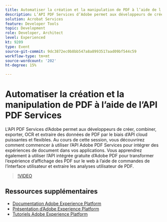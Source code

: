 ```yaml
---
title: Automatiser la création et la manipulation de PDF à l’aide de l’API PDF Services
description: L’API PDF Services d’Adobe permet aux développeurs de créer, combiner, exporter, OCR et extraire des données de PDF par le biais d’API cloud puissantes et flexibles. Au cours de cette session, vous découvrirez comment commencer à utiliser l’API Adobe PDF Services pour intégrer des expériences de document dans vos applications. Vous apprendrez également à utiliser l’API intégrée gratuite d’Adobe PDF pour transformer l’expérience d’affichage des PDF sur le web à l’aide de commandes de l’interface utilisateur et extraire les analyses utilisateur de PDF.
solution: Acrobat Services
feature: Developer Tools
topic: Development
role: Developer, Architect
level: Experienced
kt: 9209
type: Event
source-git-commit: 9dc3872ec0b8bb547a8a8993517aad09bf544c59
workflow-type: tm+mt
source-wordcount: '202'
ht-degree: 15%

---
```


# Automatiser la création et la manipulation de PDF à l’aide de l’API PDF Services

L’API PDF Services d’Adobe permet aux développeurs de créer, combiner, exporter, OCR et extraire des données de PDF par le biais d’API cloud puissantes et flexibles. Au cours de cette session, vous découvrirez comment commencer à utiliser l’API Adobe PDF Services pour intégrer des expériences de document dans vos applications. Vous apprendrez également à utiliser l’API intégrée gratuite d’Adobe PDF pour transformer l’expérience d’affichage des PDF sur le web à l’aide de commandes de l’interface utilisateur et extraire les analyses utilisateur de PDF.

>[!VIDEO](https://video.tv.adobe.com/v/338039/?quality=12&learn=on&hidetitle=true)

## Ressources supplémentaires

- [Documentation Adobe Experience Platform](https://experienceleague.adobe.com/docs/experience-platform.html?lang=fr)
- [Présentation d’Adobe Experience Platform](https://experienceleague.adobe.com/docs/experience-platform/landing/home.html?lang=fr)
- [Tutoriels Adobe Experience Platform](https://experienceleague.adobe.com/docs/platform-learn/tutorials/overview.html?lang=fr)
